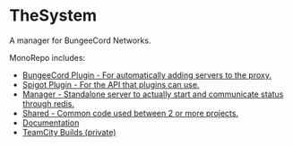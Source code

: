 # TheSystem
A manager for BungeeCord Networks.

MonoRepo includes:
- [BungeeCord Plugin - For automatically adding servers to the proxy.](https://github.com/ripples1253/thesystem/tree/develop/Bungee)
- [Spigot Plugin - For the API that plugins can use.](https://github.com/ripples1253/thesystem/tree/develop/Spigot)
- [Manager - Standalone server to actually start and communicate status through redis.](https://github.com/ripples1253/thesystem/tree/develop/Server)
- [Shared - Common code used between 2 or more projects.](https://github.com/ripples1253/thesystem/tree/develop/Shared)
- [Documentation](https://github.com/ripples1253/thesystem/tree/develop/docs)
- [TeamCity Builds (private)](https://ci.ripley.icu/buildConfiguration/TheSystem?branch=%3Cdefault%3E&buildTypeTab=overview)
